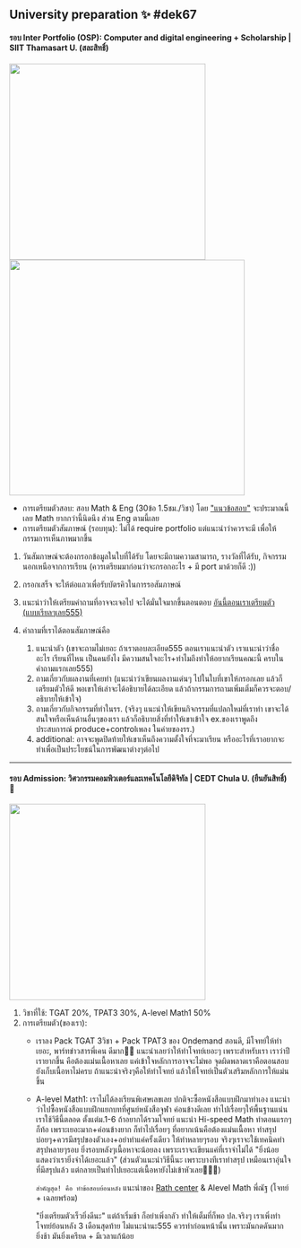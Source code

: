 ## University preparation ✨ #dek67
#### รอบ Inter Portfolio (OSP): Computer and digital engineering + Scholarship | SIIT Thamasart U. (สละสิทธิ์)


<img src="https://github.com/incluDna/ShortNote_GiveAway/assets/135194778/05db603d-9d6e-4da3-91bc-7a296c430500" width="350"> <img src="https://github.com/incluDna/ShortNote_GiveAway/assets/135194778/521ba82a-10d7-4b15-901a-9f13da2394a9" width="420">
- การเตรียมตัวสอบ: สอบ Math & Eng (30ข้อ 1.5ชม./วิชา) โดย ["แนวข้อสอบ"](https://admissions.siit.tu.ac.th/news_and_event/sample-question-of-siit-examination/) จะประมาณนี้เลย Math ยากกว่านี้นิดนึง ส่วน Eng ตามนี้เลย
- การเตรียมตัวสัมภาษณ์ (รอบทุน): ไม่ได้ require portfolio แต่แนะนำว่าควรจะมี เพื่อให้กรรมการเห็นภาพมากขึ้น
 1. วันสัมภาษณ์จะต้องกรอกข้อมูลในใบที่ได้รับ โดยจะมีถามความสามารถ, รางวัลที่ได้รับ, กิจกรรมนอกเหนือจากการเรียน (ควรเตรียมมาก่อนว่าจะกรอกอะไร + มี port มาด้วยก็ดี :))
 2. กรอกเสร็จ จะให้ต่อแถวเพื่อรับบัตรคิวในการรอสัมภาษณ์
 3. แนะนำว่าให้เตรียมคำถามที่อาจจะเจอไป จะได้มั่นใจมากขึ้นตอนตอบ
[อันนี้ตอนเราเตรียมตัว (แบบเรียลๆเลย555)](https://github.com/incluDna/ShortNote_GiveAway/assets/135194778/3cd995d1-067e-4853-8026-932544b4e309)
 
 4. คำถามที่เราได้ตอนสัมภาษณ์คือ
    1. แนะนำตัว (เขาจะถามไม่เยอะ ถ้าเราตอบละเอียด555 ตอนเราแนะนำตัว เราแนะนำว่าชื่ออะไร เรียนที่ไหน เป็นคนยังไง มีความสนใจอะไร+ทำไมถึงทำให้อยากเรียนคณะนี้ ครบในคำถามแรกเลย555)
    2. ถามเกี่ยวกับผลงานที่เคยทำ (แนะนำว่าเขียนผลงานเด่นๆ ไปในใบที่เขาให้กรอกเลย แล้วก็เตรียมตัวให้ดี พอเขาให้เล่าจะได้อธิบายได้ละเอียด แล้วถ้ากรรมการถามเพิ่มเติ่มก็ควรจะตอบ/อธิบายให้เข้าใจ)
    3. ถามเกี่ยวกับกิจกรรมที่ทำในรร. (จริงๆ แนะนำให้เขียนกิจกรรมที่แปลกใหม่ที่เราทำ เขาจะได้สนใจหรือเห็นด้านอื่นๆของเรา แล้วก็อธิบายสิ่งที่ทำให้เขาเข้าใจ ex.ของเราพูดถึงประสบการณ์ produce+controlเพลง ในค่ายของรร.)
    4. additional: อาจจะพูดปิดท้ายให้เขาเห็นถึงความตั้งใจที่จะมาเรียน หรืออะไรที่เราอยากจะทำเพื่อเป็นประโยชน์ในการพัฒนาต่างๆต่อไป

-------

#### รอบ Admission: วิศวกรรมคอมพิวเตอร์และเทคโนโลยีดิจิทัล | CEDT Chula U. (ยืนยันสิทธิ์)🩷

<img src="https://github.com/incluDna/University_preparation/assets/135194778/b48950a6-3ed0-4a56-840c-fc89ed3946a7" width="350">


1. วิชาที่ใช้: TGAT 20%, TPAT3 30%, A-level Math1 50%
2. การเตรียมตัว(ของเรา):
   - เราลง Pack TGAT 3วิชา + Pack TPAT3 ของ Ondemand สอนดี, มีโจทย์ให้ทำเยอะ, พาร์ทข่าวสารพี่เคน ดีมาก👍🏼 แนะนำเลยว่าให้ทำโจทย์เยอะๆ เพราะสำหรับเรา เราว่าปีเรายากขึ้น คือต้องแม่นเนื้อหาเลย แค่เข้าใจหลักการอาจจะไม่พอ จุดผิดพลาดเราคือตอนสอบยังเก็บเนื้อหาไม่ครบ ถ้าแนะนำจริงๆคือให้ทำโจทย์ แล้วให้โจทย์เป็นตัวเสริมหลักการให้แม่นขึ้น
   - A-level Math1: เราไม่ได้ลงเรียนพิเศษเลขเลย ปกติจะซื้อหนังสือแบบฝึกมาทำเอง แนะนำว่าไปซื้อหนังสือแบบฝึกแยกบทที่ศูนย์หนังสือจุฬา ค่อนข้างดีเลย ทำไปเรื่อยๆให้พื้นฐานแน่น เราใช้วิธีนี้ตลอด ตั้งแต่ม.1-6 ถ้าอยากได้รวมโจทย์ แนะนำ Hi-speed Math ทำตอนแรกๆก็ท้อ เพราะเยอะมาก+ค่อนข้างยาก ก็ทำไปเรื่อยๆ ที่อยากเน้นคือต้องแม่นเนื้อหา ทำสรุปบ่อยๆ+ควรมีสรุปของตัวเอง+อย่าทำแค่ครั้งเดียว ให้ทำหลายๆรอบ จริงๆเราจะใช้เทคนิคทำสรุปหลายๆรอบ ยิ่งรอบหลังๆเนื้อหาจะน้อยลง เพราะเราจะเขียนแค่ที่เราจำไม่ได้ "ยิ่งน้อย แสดงว่าเรายิ่งจำได้เยอะแล้ว" (ส่วนตัวแนะนำวิธีนี้นะ เพราะบางทีเราทำสรุป เหมือนเราอุ่นใจที่มีสรุปแล้ว แต่กลายเป็นทำไปเยอะแต่เนื้อหายังไม่เข้าหัวเลย🤦🏻‍♀️)

        `สำคัญสุด! คือ ทำข้อสอบย้อนหลัง` แนะนำของ [Rath center](https://rathcenter.com/#/) & Alevel Math พี่ณัฐ (โจทย์ + เฉลยพร้อม)
   
        "ยิ่งเตรียมตัวเร็วยิ่งดีนะ" แต่ถ้าเริ่มช้า ก็อย่าเพิ่งกลัว ทำให้เต็มที่ก็พอ ปล.จริงๆ เราเพิ่งทำโจทย์ย้อนหลัง 3 เดือนสุดท้าย ไม่แนะนำนะ555 ควรทำก่อนหน้านั้น เพราะมันกดดันมาก ยิ่งช้า มันยิ่งเครียด + มีเวลาแก้น้อย

